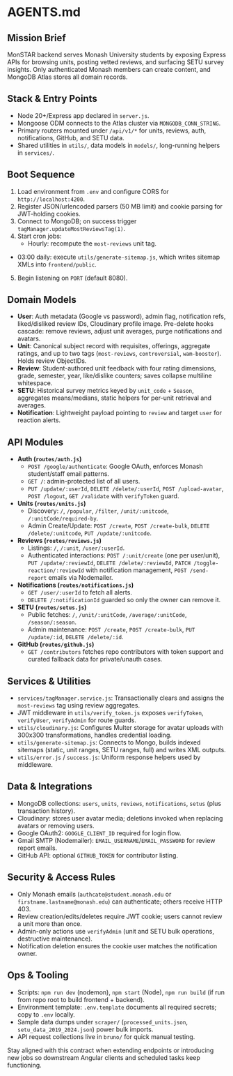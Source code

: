 # AGENTS.md

## Mission Brief
MonSTAR backend serves Monash University students by exposing Express APIs for browsing units, posting vetted reviews, and surfacing SETU survey insights. Only authenticated Monash members can create content, and MongoDB Atlas stores all domain records.

## Stack & Entry Points
- Node 20+/Express app declared in `server.js`.
- Mongoose ODM connects to the Atlas cluster via `MONGODB_CONN_STRING`.
- Primary routers mounted under `/api/v1/*` for units, reviews, auth, notifications, GitHub, and SETU data.
- Shared utilities in `utils/`, data models in `models/`, long-running helpers in `services/`.

## Boot Sequence
1. Load environment from `.env` and configure CORS for `http://localhost:4200`.
2. Register JSON/urlencoded parsers (50 MB limit) and cookie parsing for JWT-holding cookies.
3. Connect to MongoDB; on success trigger `tagManager.updateMostReviewsTag(1)`.
4. Start cron jobs:
   - Hourly: recompute the `most-reviews` unit tag.
  - 03:00 daily: execute `utils/generate-sitemap.js`, which writes sitemap XMLs into `frontend/public`.
5. Begin listening on `PORT` (default 8080).

## Domain Models
- **User**: Auth metadata (Google vs password), admin flag, notification refs, liked/disliked review IDs, Cloudinary profile image. Pre-delete hooks cascade: remove reviews, adjust unit averages, purge notifications and avatars.
- **Unit**: Canonical subject record with requisites, offerings, aggregate ratings, and up to two tags (`most-reviews`, `controversial`, `wam-booster`). Holds review ObjectIDs.
- **Review**: Student-authored unit feedback with four rating dimensions, grade, semester, year, like/dislike counters; saves collapse multiline whitespace.
- **SETU**: Historical survey metrics keyed by `unit_code` + `Season`, aggregates means/medians, static helpers for per-unit retrieval and averages.
- **Notification**: Lightweight payload pointing to `review` and target `user` for reaction alerts.

## API Modules
- **Auth (`routes/auth.js`)**
  - `POST /google/authenticate`: Google OAuth, enforces Monash student/staff email patterns.
  - `GET /`: admin-protected list of all users.
  - `PUT /update/:userId`, `DELETE /delete/:userId`, `POST /upload-avatar`, `POST /logout`, `GET /validate` with `verifyToken` guard.
- **Units (`routes/units.js`)**
  - Discovery: `/`, `/popular`, `/filter`, `/unit/:unitcode`, `/:unitCode/required-by`.
  - Admin Create/Update: `POST /create`, `POST /create-bulk`, `DELETE /delete/:unitcode`, `PUT /update/:unitcode`.
- **Reviews (`routes/reviews.js`)**
  - Listings: `/`, `/:unit`, `/user/:userId`.
  - Authenticated interactions: `POST /:unit/create` (one per user/unit), `PUT /update/:reviewId`, `DELETE /delete/:reviewId`, `PATCH /toggle-reaction/:reviewId` with notification management, `POST /send-report` emails via Nodemailer.
- **Notifications (`routes/notifications.js`)**
  - `GET /user/:userId` to fetch all alerts.
  - `DELETE /:notificationId` guarded so only the owner can remove it.
- **SETU (`routes/setus.js`)**
  - Public fetches: `/`, `/unit/:unitCode`, `/average/:unitCode`, `/season/:season`.
  - Admin maintenance: `POST /create`, `POST /create-bulk`, `PUT /update/:id`, `DELETE /delete/:id`.
- **GitHub (`routes/github.js`)**
  - `GET /contributors` fetches repo contributors with token support and curated fallback data for private/unauth cases.

## Services & Utilities
- `services/tagManager.service.js`: Transactionally clears and assigns the `most-reviews` tag using review aggregates.
- JWT middleware in `utils/verify_token.js` exposes `verifyToken`, `verifyUser`, `verifyAdmin` for route guards.
- `utils/cloudinary.js`: Configures Multer storage for avatar uploads with 300x300 transformations, handles credential loading.
- `utils/generate-sitemap.js`: Connects to Mongo, builds indexed sitemaps (static, unit ranges, SETU ranges, full) and writes XML outputs.
- `utils/error.js` / `success.js`: Uniform response helpers used by middleware.

## Data & Integrations
- MongoDB collections: `users`, `units`, `reviews`, `notifications`, `setus` (plus transaction history).
- Cloudinary: stores user avatar media; deletions invoked when replacing avatars or removing users.
- Google OAuth2: `GOOGLE_CLIENT_ID` required for login flow.
- Gmail SMTP (Nodemailer): `EMAIL_USERNAME`/`EMAIL_PASSWORD` for review report emails.
- GitHub API: optional `GITHUB_TOKEN` for contributor listing.

## Security & Access Rules
- Only Monash emails (`authcate@student.monash.edu` or `firstname.lastname@monash.edu`) can authenticate; others receive HTTP 403.
- Review creation/edits/deletes require JWT cookie; users cannot review a unit more than once.
- Admin-only actions use `verifyAdmin` (unit and SETU bulk operations, destructive maintenance).
- Notification deletion ensures the cookie user matches the notification owner.

## Ops & Tooling
- Scripts: `npm run dev` (nodemon), `npm start` (Node), `npm run build` (if run from repo root to build frontend + backend).
- Environment template: `.env.template` documents all required secrets; copy to `.env` locally.
- Sample data dumps under `scraper/` (`processed_units.json`, `setu_data_2019_2024.json`) power bulk imports.
- API request collections live in `bruno/` for quick manual testing.

Stay aligned with this contract when extending endpoints or introducing new jobs so downstream Angular clients and scheduled tasks keep functioning.
